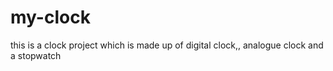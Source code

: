 # my-clock
this is a clock project which is made up of digital clock,, analogue clock and a stopwatch
